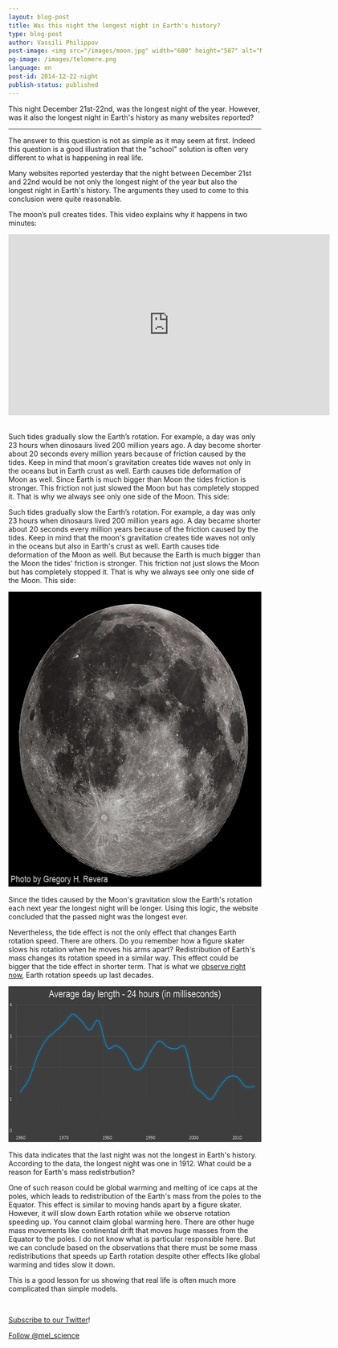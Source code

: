 ```yaml
---
layout: blog-post
title: Was this night the longest night in Earth's history?
type: blog-post
author: Vassili Philippov
post-image: <img src="/images/moon.jpg" width="600" height="587" alt="Moon">
og-image: /images/telomere.png
language: en
post-id: 2014-12-22-night
publish-status: published
---
```

This night December 21st-22nd, was the longest night of the year. However, was it also the longest night in Earth's history as many websites reported?
<!-- more -->

---
The answer to this question is not as simple as it may seem at first. Indeed this question is a good illustration that the "school" solution is often very different to what is happening in real life.

Many websites reported yesterday that the night between December 21st and 22nd would be not only the longest night of the year but also the longest night in Earth's history. The arguments they used to come to this conclusion were quite reasonable.

The moon’s pull creates tides. This video explains why it happens in two minutes:

<iframe width="640" height="360" src="http://www.youtube.com/embed/gftT3wHJGtg?rel=0" frameborder="0" allowfullscreen></iframe>
<br><br>

Such tides gradually slow the Earth’s rotation. For example, a day was only 23 hours when dinosaurs lived 200 million years ago. A day become shorter about 20 seconds every million years because of friction caused by the tides. Keep in mind that moon's gravitation creates tide waves not only in the oceans but in Earth crust as well. Earth causes tide deformation of Moon as well. Since Earth is much bigger than Moon the tides friction is stronger. This friction not just slowed the Moon but has completely stopped it. That is why we always see only one side of the Moon. This side:

Such tides gradually slow the Earth’s rotation. For example, a day was only 23 hours when dinosaurs lived 200 million years ago. A day became shorter about 20 seconds every million years because of the friction caused by the tides. Keep in mind that the moon's gravitation creates tide waves not only in the oceans but also in Earth's crust as well. Earth causes tide deformation of the Moon as well. But because the Earth is much bigger than the Moon the tides' friction is stronger. This friction not just slows the Moon but has completely stopped it. That is why we always see only one side of the Moon. This side:

<img src="/images/moon.jpg" width="600" height="587" alt="Луна">

Since the tides caused by the Moon's gravitation slow the Earth's rotation each next year the longest night will be longer. Using this logiс, the website concluded that the passed night was the longest ever. 

Nevertheless, the tide effect is not the only effect that changes Earth rotation speed. There are others. Do you remember how a figure skater slows his rotation when he moves his arms apart? Redistribution of Earth's mass changes its rotation speed in a similar way. This effect could be bigger that the tide effect in shorter term. That is what we <a href="http://www.ucolick.org/~sla/leapsecs/ancient.png">observe right now</a>, Earth rotation speeds up last decades. 

<img src="/images/daylength_en.png" width="600" height="310" alt="Average day length">

This data indicates that the last night was not the longest in Earth's history. According to the data, the longest night was one in 1912. What could be a reason for Earth's mass redistrbution?

One of such reason could be global warming and melting of ice caps at the poles, which leads to redistribution of the Earth's mass from the poles to the Equator. This effect is similar to moving hands apart by a figure skater. However, it will slow down Earth rotation while we observe rotation speeding up. You cannot claim global warming here. There are other huge mass movements like continental drift that moves huge masses from the Equator to the poles. I do not know what is particular responsible here. But we can conclude based on the observations that there must be some mass redistributions that speeds up Earth rotation despite other effects like global warming and tides slow it down.

This is a good lesson for us showing that real life is often much more complicated than simple models. 

<br/>

<a href="https://twitter.com/mel_science">Subscribe to our Twitter</a>!

<!-- Begin Twitter follow -->
<a href="https://twitter.com/mel_science" class="twitter-follow-button" data-show-count="false" data-size="large">Follow @mel_science</a>
<script>!function(d,s,id){var js,fjs=d.getElementsByTagName(s)[0],p=/^http:/.test(d.location)?'http':'https';if(!d.getElementById(id)){js=d.createElement(s);js.id=id;js.src=p+'://platform.twitter.com/widgets.js';fjs.parentNode.insertBefore(js,fjs);}}(document, 'script', 'twitter-wjs');</script>
<!-- End Twitter follow -->
